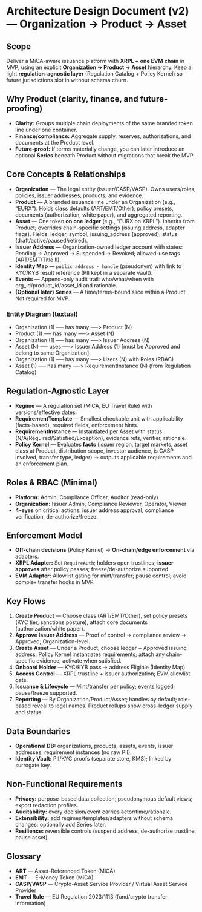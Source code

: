 # Architecture Design Document (v2) — Organization → Product → Asset

## Scope
Deliver a MiCA-aware issuance platform with **XRPL + one EVM chain** in MVP, using an explicit **Organization → Product → Asset** hierarchy. Keep a light **regulation-agnostic layer** (Regulation Catalog + Policy Kernel) so future jurisdictions slot in without schema churn.

## Why Product (clarity, finance, and future-proofing)
- **Clarity:** Groups multiple chain deployments of the same branded token line under one container.
- **Finance/compliance:** Aggregate supply, reserves, authorizations, and documents at the Product level.
- **Future-proof:** If terms materially change, you can later introduce an optional **Series** beneath Product without migrations that break the MVP.

## Core Concepts & Relationships
- **Organization** — The legal entity (issuer/CASP/VASP). Owns users/roles, policies, issuer addresses, products, and evidence.
- **Product** — A branded issuance line under an Organization (e.g., “EURX”). Holds class defaults (ART/EMT/Other), policy presets, documents (authorization, white paper), and aggregated reporting.
- **Asset** — One token **on one ledger** (e.g., “EURX on XRPL”). Inherits from Product; overrides chain-specific settings (issuing address, adapter flags). Fields: ledger, symbol, issuing_address (approved), status (draft/active/paused/retired).
- **Issuer Address** — Organization-owned ledger account with states: Pending → Approved → Suspended → Revoked; allowed-use tags (ART/EMT/Title II).
- **Identity Map** — `public address ↔ handle` (pseudonym) with link to KYC/KYB result reference (PII kept in a separate vault).
- **Events** — Append-only audit trail: who/what/when with org_id/product_id/asset_id and rationale.
- **(Optional later) Series** — A time/terms-bound slice within a Product. Not required for MVP.

### Entity Diagram (textual)
- Organization (1) ── has many ──> Product (N)
- Product (1) ── has many ──> Asset (N)
- Organization (1) ── has many ──> Issuer Address (N)
- Asset (N) ── uses ──> Issuer Address (1) [must be Approved and belong to same Organization]
- Organization (1) ── has many ──> Users (N) with Roles (RBAC)
- Asset (1) ── has many ──> RequirementInstance (N) (from Regulation Catalog)

## Regulation-Agnostic Layer
- **Regime** — A regulation set (MiCA, EU Travel Rule) with versions/effective dates.
- **RequirementTemplate** — Smallest checkable unit with applicability (facts-based), required fields, enforcement hints.
- **RequirementInstance** — Instantiated per Asset with status (N/A/Required/Satisfied/Exception), evidence refs, verifier, rationale.
- **Policy Kernel** — Evaluates **facts** (issuer region, target markets, asset class at Product, distribution scope, investor audience, is CASP involved, transfer type, ledger) → outputs applicable requirements and an enforcement plan.

## Roles & RBAC (Minimal)
- **Platform:** Admin, Compliance Officer, Auditor (read-only)
- **Organization:** Issuer Admin, Compliance Reviewer, Operator, Viewer
- **4-eyes** on critical actions: issuer address approval, compliance verification, de-authorize/freeze.

## Enforcement Model
- **Off-chain decisions** (Policy Kernel) → **On-chain/edge enforcement** via adapters.
- **XRPL Adapter:** Set `RequireAuth`; holders open trustlines; **issuer approves** after policy passes; freeze/de-authorize supported.
- **EVM Adapter:** Allowlist gating for mint/transfer; pause control; avoid complex transfer hooks in MVP.

## Key Flows
1. **Create Product** — Choose class (ART/EMT/Other), set policy presets (KYC tier, sanctions posture), attach core documents (authorization/white paper).
2. **Approve Issuer Address** — Proof of control → compliance review → Approved; Organization-level.
3. **Create Asset** — Under a Product, choose ledger + Approved issuing address; Policy Kernel instantiates requirements; attach any chain-specific evidence; activate when satisfied.
4. **Onboard Holder** — KYC/KYB pass → address Eligible (Identity Map).
5. **Access Control** — XRPL trustline + issuer authorization; EVM allowlist gate.
6. **Issuance & Lifecycle** — Mint/transfer per policy; events logged; pause/freeze supported.
7. **Reporting** — By Organization/Product/Asset; handles by default; role-based reveal to legal names. Product rollups show cross-ledger supply and status.

## Data Boundaries
- **Operational DB:** organizations, products, assets, events, issuer addresses, requirement instances (no raw PII).
- **Identity Vault:** PII/KYC proofs (separate store, KMS); linked by surrogate key.

## Non-Functional Requirements
- **Privacy:** purpose-based data collection; pseudonymous default views; export redaction profiles.
- **Auditability:** every decision/event carries actor/time/rationale.
- **Extensibility:** add regimes/templates/adapters without schema changes; optionally add Series later.
- **Resilience:** reversible controls (suspend address, de-authorize trustline, pause asset).

## Glossary
- **ART** — Asset-Referenced Token (MiCA)  
- **EMT** — E-Money Token (MiCA)  
- **CASP/VASP** — Crypto-Asset Service Provider / Virtual Asset Service Provider  
- **Travel Rule** — EU Regulation 2023/1113 (fund/crypto transfer information)
